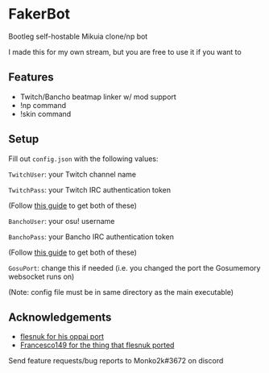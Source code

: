 
# FakerBot

Bootleg self-hostable Mikuia clone/np bot

I made this for my own stream, but you are free to use it if you want to




## Features

- Twitch/Bancho beatmap linker w/ mod support
- !np command
- !skin command



## Setup

Fill out `config.json` with the following values:

`TwitchUser`: your Twitch channel name

`TwitchPass`: your Twitch IRC authentication token 

(Follow [this guide](https://dev.twitch.tv/docs/irc/guide) to get both of these)

`BanchoUser`: your osu! username

`BanchoPass`: your Bancho IRC authentication token 

(Follow [this guide](https://osu.ppy.sh/wiki/en/Internet_Relay_Chat) to get both of these) 

`GosuPort`: change this if needed (i.e. you changed the port the Gosumemory websocket runs on)




(Note: config file must be in same directory as the main executable)
    
## Acknowledgements

 - [flesnuk for his oppai port](https://github.com/flesnuk/oppai5)
 - [Francesco149 for the thing that flesnuk ported](https://github.com/Francesco149/oppai-ng)


Send feature requests/bug reports to Monko2k#3672 on discord

